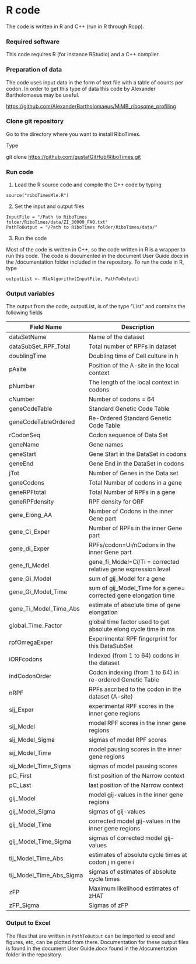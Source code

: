 # R code

The code is written in R and C++ (run in R through Rcpp).

### Required software

This code requires R (for instance RStudio) and a C++ compiler.

### Preparation of data

The code uses input data in the form of text file with a table of counts per codon. In order to get this type of data this code by Alexander Bartholomaeus may be useful.

https://github.com/AlexanderBartholomaeus/MiMB_ribosome_profiling

### Clone git repository

Go to the directory where you want to install RiboTimes.

Type

git clone https://github.com/gustafGitHub/RiboTimes.git

### Run code

1. Load the R source code and compile the C++ code by typing

```
source("riboTimesMle.R")
```

2. Set the input and output files

```
InputFile = "/Path to RiboTimes folder/RiboTimes/data/ZI_30000_FA0.txt"  
PathToOutput = "/Path to RiboTimes folder/RiboTimes/data/"
```

3. Run the code

Most of the code is written in C++, so the code written in R is a wrapper to run this code.
The code is documented in the document User Guide.docx in the /documentation folder included in 
the repository. To run the code in R, type
```
outputList <- MleAlgorithm(InputFile, PathToOutput)
```

### Output variables

The output from the code, outputList, is of the type "List" and contains the following fields

| Field Name | Description |
| ---------- | ----------- |
| dataSetName | Name of the dataset |
| dataSubSet_RPF_Total | Total number of RPFs in dataset |
| doublingTime | Doubling time of Cell culture in h |
| pAsite | Position of the A-site in the local context |
| pNumber | The length of the local context in codons |
| cNumber | Number of codons = 64 |
| geneCodeTable | Standard Genetic Code Table |
| geneCodeTableOrdered | Re-Ordered Standard Genetic Code Table |
| rCodonSeq | Codon sequence of Data Set |
| geneName | Gene names |
| geneStart | Gene Start in the DataSet in codons |
| geneEnd | Gene End in the DataSet in codons |
| jTot | Number of Genes in the Data set |
| geneCodons | Total Number of codons in a gene |
| geneRPFtotal | Total Number of RPFs in a gene |
| geneRPFdensity | RPF density for ORF |
| gene_Elong_AA | Number of Codons in the inner Gene part |
| gene_Ci_Exper | Number of RPFs in the inner Gene part |
| gene_di_Exper | RPFs/codon=Ui/nCodons in the inner Gene part |
| gene_fi_Model | gene_fi_Model=Ci/Ti = corrected relative gene expression level |
| gene_Gi_Model | sum of gij_Model for a gene |
| gene_Gi_Model_Time | sum of gij_Model_Time for a gene= corrected gene elongation time |
| gene_Ti_Model_Time_Abs | estimate of absolute time of gene elongation |
| global_Time_Factor | global time factor used to get absolute elong cycle time in ms |
| rpfOmegaExper | Experimental RPF fingerprint for this DataSubSet |
| iORFcodons | Indexed (from 1 to 64) codons in the dataset |
| indCodonOrder | Codon indexing (from 1 to 64) in re-ordered Genetic Table |
| nRPF | RPFs ascribed to the codon in the dataset (A-site) |
| sij_Exper | experimental RPF scores in the inner gene regions |
| sij_Model | model RPF scores in the inner gene regions |
| sij_Model_Sigma | sigmas of model RPF scores |
| sij_Model_Time | model pausing scores in the inner gene regions |
| sij_Model_Time_Sigma | sigmas of model pausing scores |
| pC_First | first position of the Narrow context |
| pC_Last | last position of the Narrow context |
| gij_Model | model gij-values in the inner gene regions |
| gij_Model_Sigma | sigmas of gij-values |
| gij_Model_Time | corrected model gij-values in the inner gene regions |
| gij_Model_Time_Sigma | sigmas of corrected model gij-values |
| tij_Model_Time_Abs | estimates of absolute cycle times at codon j in gene i |
| tij_Model_Time_Abs_Sigma | sigmas of estimates of absolute cycle times |
| zFP | Maximum likelihood estimates of zHAT |
| zFP_Sigma | Sigmas of zFP |




### Output to Excel

The files that are written in ```PathToOutput``` can be imported to excel and figures, etc, can be plotted from there.
Documentation for these output files is found in the document User Guide.docx found in the /documentation folder in 
the repository.
